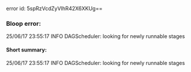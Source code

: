 error id: 5spRzVcdZyVIhR42X6XKUg==
### Bloop error:

25/06/17 23:55:17 INFO DAGScheduler: looking for newly runnable stages
#### Short summary: 

25/06/17 23:55:17 INFO DAGScheduler: looking for newly runnable stages